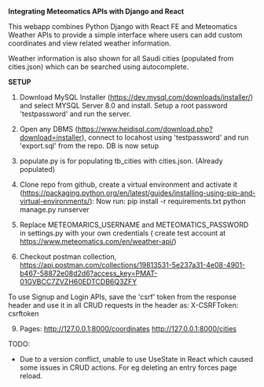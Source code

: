 **Integrating Meteomatics APIs with Django and React**

This webapp combines Python Django with React FE and Meteomatics Weather APIs to provide a simple interface where users can add custom coordinates and view related weather information. 

Weather information is also shown for all Saudi cities (populated from cities.json) which can be searched using autocomplete. 

**SETUP**
1.    Download MySQL Installer (https://dev.mysql.com/downloads/installer/) and select MYSQL Server 8.0 and install. Setup a root password 'testpassword' and run the server.
   
2. Open any DBMS (https://www.heidisql.com/download.php?download=installer), connect to locahost using 'testpassword' and run 'export.sql' from the repo. DB is now setup
   
3. populate.py is for populating tb_cities with cities.json. (Already populated)

4. Clone repo from github, create a virtual environment and activate it (https://packaging.python.org/en/latest/guides/installing-using-pip-and-virtual-environments/):
Now run:
	pip install -r requirements.txt
	python manage.py runserver

5. Replace METEOMARICS_USERNAME and METEOMATICS_PASSWORD in settings.py with your own credentials ( create test account at https://www.meteomatics.com/en/weather-api/)

6. Checkout postman collection, https://api.postman.com/collections/19813531-5e237a31-4e08-4901-b467-58872e08d2d6?access_key=PMAT-01GVBCC7ZVZH60EDTCDB6Q3ZFY

To use Signup and Login APIs, save the 'csrf' token from the response header and use it in all CRUD requests in the header as: X-CSRFToken: csrftoken
   
9. Pages: http://127.0.0.1:8000/coordinates
http://127.0.0.1:8000/cities


TODO:
- Due to a version conflict, unable to use UseState in React which caused some issues in CRUD actions. For eg deleting an entry forces page reload.
